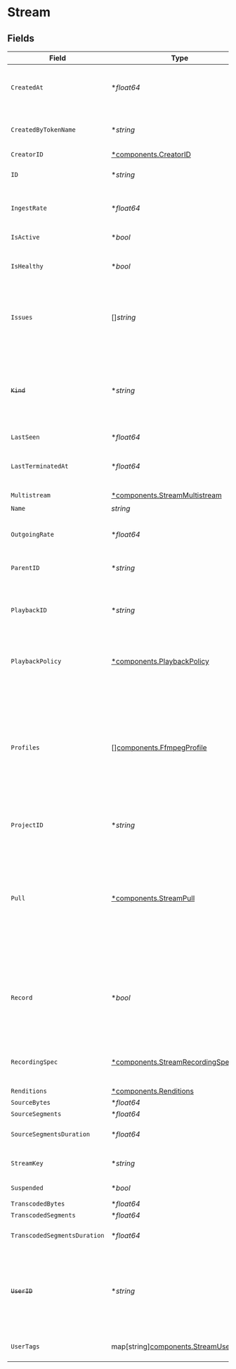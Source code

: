 # Stream


## Fields

| Field                                                                                                                                                                                               | Type                                                                                                                                                                                                | Required                                                                                                                                                                                            | Description                                                                                                                                                                                         | Example                                                                                                                                                                                             |
| --------------------------------------------------------------------------------------------------------------------------------------------------------------------------------------------------- | --------------------------------------------------------------------------------------------------------------------------------------------------------------------------------------------------- | --------------------------------------------------------------------------------------------------------------------------------------------------------------------------------------------------- | --------------------------------------------------------------------------------------------------------------------------------------------------------------------------------------------------- | --------------------------------------------------------------------------------------------------------------------------------------------------------------------------------------------------- |
| `CreatedAt`                                                                                                                                                                                         | **float64*                                                                                                                                                                                          | :heavy_minus_sign:                                                                                                                                                                                  | Timestamp (in milliseconds) at which stream object was created                                                                                                                                      | 1587667174725                                                                                                                                                                                       |
| `CreatedByTokenName`                                                                                                                                                                                | **string*                                                                                                                                                                                           | :heavy_minus_sign:                                                                                                                                                                                  | Name of the token used to create this object                                                                                                                                                        | abc-123-xyz-456                                                                                                                                                                                     |
| `CreatorID`                                                                                                                                                                                         | [*components.CreatorID](../../models/components/creatorid.md)                                                                                                                                       | :heavy_minus_sign:                                                                                                                                                                                  | N/A                                                                                                                                                                                                 |                                                                                                                                                                                                     |
| `ID`                                                                                                                                                                                                | **string*                                                                                                                                                                                           | :heavy_minus_sign:                                                                                                                                                                                  | N/A                                                                                                                                                                                                 | de7818e7-610a-4057-8f6f-b785dc1e6f88                                                                                                                                                                |
| `IngestRate`                                                                                                                                                                                        | **float64*                                                                                                                                                                                          | :heavy_minus_sign:                                                                                                                                                                                  | Rate at which sourceBytes increases (bytes/second)                                                                                                                                                  | 1                                                                                                                                                                                                   |
| `IsActive`                                                                                                                                                                                          | **bool*                                                                                                                                                                                             | :heavy_minus_sign:                                                                                                                                                                                  | If currently active                                                                                                                                                                                 | true                                                                                                                                                                                                |
| `IsHealthy`                                                                                                                                                                                         | **bool*                                                                                                                                                                                             | :heavy_minus_sign:                                                                                                                                                                                  | Indicates whether the stream is healthy or not.                                                                                                                                                     |                                                                                                                                                                                                     |
| `Issues`                                                                                                                                                                                            | []*string*                                                                                                                                                                                          | :heavy_minus_sign:                                                                                                                                                                                  | A string array of human-readable errors describing issues affecting the stream, if any.                                                                                                             |                                                                                                                                                                                                     |
| ~~`Kind`~~                                                                                                                                                                                          | **string*                                                                                                                                                                                           | :heavy_minus_sign:                                                                                                                                                                                  | : warning: ** DEPRECATED **: This will be removed in a future release, please migrate away from it as soon as possible.                                                                             | stream                                                                                                                                                                                              |
| `LastSeen`                                                                                                                                                                                          | **float64*                                                                                                                                                                                          | :heavy_minus_sign:                                                                                                                                                                                  | N/A                                                                                                                                                                                                 | 1587667174725                                                                                                                                                                                       |
| `LastTerminatedAt`                                                                                                                                                                                  | **float64*                                                                                                                                                                                          | :heavy_minus_sign:                                                                                                                                                                                  | Timestamp (in milliseconds) when the stream was last terminated                                                                                                                                     | 1713281212993                                                                                                                                                                                       |
| `Multistream`                                                                                                                                                                                       | [*components.StreamMultistream](../../models/components/streammultistream.md)                                                                                                                       | :heavy_minus_sign:                                                                                                                                                                                  | N/A                                                                                                                                                                                                 |                                                                                                                                                                                                     |
| `Name`                                                                                                                                                                                              | *string*                                                                                                                                                                                            | :heavy_check_mark:                                                                                                                                                                                  | N/A                                                                                                                                                                                                 | test_stream                                                                                                                                                                                         |
| `OutgoingRate`                                                                                                                                                                                      | **float64*                                                                                                                                                                                          | :heavy_minus_sign:                                                                                                                                                                                  | Rate at which transcodedBytes increases (bytes/second)                                                                                                                                              | 2                                                                                                                                                                                                   |
| `ParentID`                                                                                                                                                                                          | **string*                                                                                                                                                                                           | :heavy_minus_sign:                                                                                                                                                                                  | Points to parent stream object                                                                                                                                                                      | de7818e7-610a-4057-8f6f-b785dc1e6f88                                                                                                                                                                |
| `PlaybackID`                                                                                                                                                                                        | **string*                                                                                                                                                                                           | :heavy_minus_sign:                                                                                                                                                                                  | The playback ID to use with the Playback Info endpoint to retrieve playback URLs.                                                                                                                   | eaw4nk06ts2d0mzb                                                                                                                                                                                    |
| `PlaybackPolicy`                                                                                                                                                                                    | [*components.PlaybackPolicy](../../models/components/playbackpolicy.md)                                                                                                                             | :heavy_minus_sign:                                                                                                                                                                                  | Whether the playback policy for an asset or stream is public or signed                                                                                                                              |                                                                                                                                                                                                     |
| `Profiles`                                                                                                                                                                                          | [][components.FfmpegProfile](../../models/components/ffmpegprofile.md)                                                                                                                              | :heavy_minus_sign:                                                                                                                                                                                  | Profiles to transcode the stream into. If not specified, a default<br/>set of profiles will be used with 240p, 360p, 480p and 720p<br/>resolutions. Keep in mind that the source rendition is always kept.<br/> |                                                                                                                                                                                                     |
| `ProjectID`                                                                                                                                                                                         | **string*                                                                                                                                                                                           | :heavy_minus_sign:                                                                                                                                                                                  | The ID of the project                                                                                                                                                                               | aac12556-4d65-4d34-9fb6-d1f0985eb0a9                                                                                                                                                                |
| `Pull`                                                                                                                                                                                              | [*components.StreamPull](../../models/components/streampull.md)                                                                                                                                     | :heavy_minus_sign:                                                                                                                                                                                  | Configuration for a stream that should be actively pulled from an<br/>external source, rather than pushed to Livepeer. If specified, the<br/>stream will not have a streamKey.                      |                                                                                                                                                                                                     |
| `Record`                                                                                                                                                                                            | **bool*                                                                                                                                                                                             | :heavy_minus_sign:                                                                                                                                                                                  | Should this stream be recorded? Uses default settings. For more<br/>customization, create and configure an object store.<br/>                                                                       | false                                                                                                                                                                                               |
| `RecordingSpec`                                                                                                                                                                                     | [*components.StreamRecordingSpec](../../models/components/streamrecordingspec.md)                                                                                                                   | :heavy_minus_sign:                                                                                                                                                                                  | Configuration for recording the stream. This can only be set if<br/>`record` is true.<br/>                                                                                                          |                                                                                                                                                                                                     |
| `Renditions`                                                                                                                                                                                        | [*components.Renditions](../../models/components/renditions.md)                                                                                                                                     | :heavy_minus_sign:                                                                                                                                                                                  | N/A                                                                                                                                                                                                 |                                                                                                                                                                                                     |
| `SourceBytes`                                                                                                                                                                                       | **float64*                                                                                                                                                                                          | :heavy_minus_sign:                                                                                                                                                                                  | N/A                                                                                                                                                                                                 | 1                                                                                                                                                                                                   |
| `SourceSegments`                                                                                                                                                                                    | **float64*                                                                                                                                                                                          | :heavy_minus_sign:                                                                                                                                                                                  | N/A                                                                                                                                                                                                 | 1                                                                                                                                                                                                   |
| `SourceSegmentsDuration`                                                                                                                                                                            | **float64*                                                                                                                                                                                          | :heavy_minus_sign:                                                                                                                                                                                  | Duration of all the source segments, sec                                                                                                                                                            | 1                                                                                                                                                                                                   |
| `StreamKey`                                                                                                                                                                                         | **string*                                                                                                                                                                                           | :heavy_minus_sign:                                                                                                                                                                                  | Used to form RTMP ingest URL                                                                                                                                                                        | hgebdhhigq                                                                                                                                                                                          |
| `Suspended`                                                                                                                                                                                         | **bool*                                                                                                                                                                                             | :heavy_minus_sign:                                                                                                                                                                                  | If currently suspended                                                                                                                                                                              |                                                                                                                                                                                                     |
| `TranscodedBytes`                                                                                                                                                                                   | **float64*                                                                                                                                                                                          | :heavy_minus_sign:                                                                                                                                                                                  | N/A                                                                                                                                                                                                 | 2                                                                                                                                                                                                   |
| `TranscodedSegments`                                                                                                                                                                                | **float64*                                                                                                                                                                                          | :heavy_minus_sign:                                                                                                                                                                                  | N/A                                                                                                                                                                                                 | 2                                                                                                                                                                                                   |
| `TranscodedSegmentsDuration`                                                                                                                                                                        | **float64*                                                                                                                                                                                          | :heavy_minus_sign:                                                                                                                                                                                  | Duration of all the transcoded segments, sec                                                                                                                                                        | 2                                                                                                                                                                                                   |
| ~~`UserID`~~                                                                                                                                                                                        | **string*                                                                                                                                                                                           | :heavy_minus_sign:                                                                                                                                                                                  | : warning: ** DEPRECATED **: This will be removed in a future release, please migrate away from it as soon as possible.                                                                             | we7818e7-610a-4057-8f6f-b785dc1e6f88                                                                                                                                                                |
| `UserTags`                                                                                                                                                                                          | map[string][components.StreamUserTags](../../models/components/streamusertags.md)                                                                                                                   | :heavy_minus_sign:                                                                                                                                                                                  | User input tags associated with the stream                                                                                                                                                          |                                                                                                                                                                                                     |